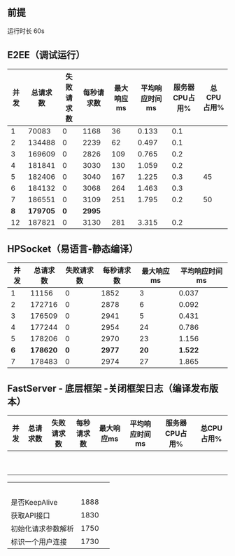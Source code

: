 ## 前提

运行时长 60s

## E2EE（调试运行）

| 并发  | 总请求数   | 失败请求数 | 每秒请求数 | 最大响应ms | 平均响应时间ms | 服务器CPU占用% | 总CPU占用% |
| ----- | ---------- | ---------- | ---------- | ---------- | -------------- | -------------- | ---------- |
| 1     | 70083      | 0          | 1168       | 36         | 0.133          | 0.1            |            |
| 2     | 134488     | 0          | 2239       | 62         | 0.497          | 0.1            |            |
| 3     | 169609     | 0          | 2826       | 109        | 0.765          | 0.2            |            |
| 4     | 181841     | 0          | 3030       | 130        | 1.059          | 0.2            |            |
| 5     | 182406     | 0          | 3040       | 167        | 1.225          | 0.3            | 45         |
| 6     | 184132     | 0          | 3068       | 264        | 1.463          | 0.3            |            |
| 7     | 186551     | 0          | 3109       | 251        | 1.795          | 0.2            | 50         |
| **8** | **179705** | **0**      | **2995**   |            |                |                |            |
| 12    | 187821     | 0          | 3130       | 281        | 3.315          | 0.2            |            |



## HPSocket（易语言-静态编译）

| 并发  | 总请求数   | 失败请求数 | 每秒请求数 | 最大响应ms | 平均响应时间ms |
| ----- | ---------- | ---------- | ---------- | ---------- | -------------- |
| 1     | 11156      | 0          | 1852       | 3          | 0.037          |
| 2     | 172716     | 0          | 2878       | 6          | 0.092          |
| 3     | 176509     | 0          | 2941       | 5          | 0.431          |
| 4     | 177244     | 0          | 2954       | 24         | 0.786          |
| 5     | 178206     | 0          | 2970       | 23         | 1.156          |
| **6** | **178620** | **0**      | **2977**   | **20**     | **1.522**      |
| 7     | 178483     | 0          | 2974       | 27         | 1.865          |





## FastServer - 底层框架 -关闭框架日志（编译发布版本）

| 并发 | 总请求数 | 失败请求数 | 每秒请求数 | 最大响应ms | 平均响应时间ms | 服务器CPU占用% | 总CPU占用% |
| ---- | -------- | ---------- | ---------- | ---------- | -------------- | -------------- | ---------- |
|      |          |            |            |            |                |                |            |
|      |          |            |            |            |                |                |            |
|      |          |            |            |            |                |                |            |
|      |          |            |            |            |                |                |            |
|      |          |            |            |            |                |                |            |
|      |          |            |            |            |                |                |            |
|      |          |            |            |            |                |                |            |
|      |          |            |            |            |                |                |            |
|      |          |            |            |            |                |                |            |





|                    |      |      |
| ------------------ | ---- | ---- |
|                    |      |      |
|                    |      |      |
|                    |      |      |
|                    |      |      |
|                    |      |      |
| 是否KeepAlive      | 1888 |      |
| 获取API接口        | 1830 |      |
| 初始化请求参数解析 | 1750 |      |
| 标识一个用户连接   | 1730 |      |







































